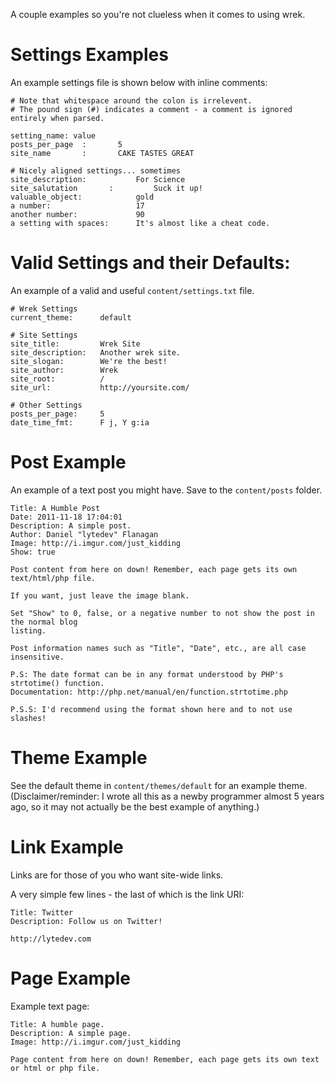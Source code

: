 A couple examples so you're not clueless when it comes to using wrek.

# Settings Examples

An example settings file is shown below with inline comments:

```
# Note that whitespace around the colon is irrelevent.
# The pound sign (#) indicates a comment - a comment is ignored entirely when parsed.

setting_name: value
posts_per_page	:		5
site_name       :		CAKE TASTES GREAT

# Nicely aligned settings... sometimes
site_description: 			For Science
site_salutation       :			Suck it up!
valuable_object:			gold
a number:					17
another number:				90
a setting with spaces:		It's almost like a cheat code.
```

# Valid Settings and their Defaults:

An example of a valid and useful `content/settings.txt` file.

```
# Wrek Settings
current_theme: 		default

# Site Settings
site_title: 		Wrek Site
site_description: 	Another wrek site.
site_slogan: 		We're the best!
site_author: 		Wrek
site_root: 			/
site_url: 			http://yoursite.com/

# Other Settings
posts_per_page: 	5
date_time_fmt: 		F j, Y g:ia
```

# Post Example

An example of a text post you might have. Save to the `content/posts` folder.

```
Title: A Humble Post
Date: 2011-11-18 17:04:01
Description: A simple post.
Author: Daniel "lytedev" Flanagan
Image: http://i.imgur.com/just_kidding
Show: true

Post content from here on down! Remember, each page gets its own text/html/php file.

If you want, just leave the image blank.

Set "Show" to 0, false, or a negative number to not show the post in the normal blog
listing. 

Post information names such as "Title", "Date", etc., are all case insensitive. 

P.S: The date format can be in any format understood by PHP's strtotime() function. 
Documentation: http://php.net/manual/en/function.strtotime.php

P.S.S: I'd recommend using the format shown here and to not use slashes!
```

# Theme Example

See the default theme in `content/themes/default` for an example theme.
(Disclaimer/reminder: I wrote all this as a newby programmer almost 5 years ago,
so it may not actually be the best example of anything.)


# Link Example

Links are for those of you who want site-wide links.

A very simple few lines - the last of which is the link URI:

```
Title: Twitter
Description: Follow us on Twitter!

http://lytedev.com
```

# Page Example

Example text page:

```
Title: A humble page.
Description: A simple page.
Image: http://i.imgur.com/just_kidding

Page content from here on down! Remember, each page gets its own text or html or php file.
```


